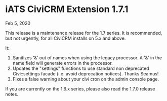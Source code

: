# iATS CiviCRM Extension 1.7.1

Feb 5, 2020

This release is a maintenance release for the 1.7 series.
It is recommended, but not urgently, for all CiviCRM installs on 5.x and above.

It:
1. Sanitizes '&' out of names when using the legacy processor. A '&' in the name field will generate errors in the processor.
2. Updates the "settings" functions to use standard non deprecated Civi::settings facade (i.e. avoid deprecation notices). Thanks Seamus!
3. Fixes a false warning about your civi cron on the admin console page.

If you are currently on the 1.6.x series, please also read the 1.7.0 release notes.
